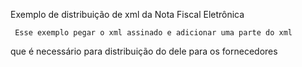 

  Exemplo de distribuição de xml da Nota Fiscal Eletrônica

     Esse exemplo pegar o xml assinado e adicionar uma parte do xml
que é necessário para distribuição do dele para os fornecedores
